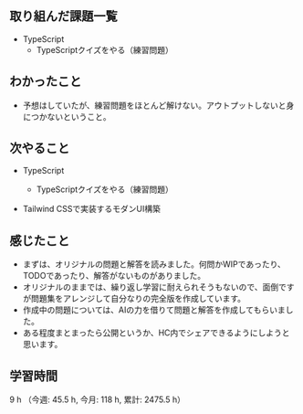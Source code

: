  ## 取り組んだ課題一覧
- TypeScript
    - TypeScriptクイズをやる（練習問題）
    
## わかったこと
- 予想はしていたが、練習問題をほとんど解けない。アウトプットしないと身につかないということ。
            
## 次やること
- TypeScript
    - TypeScriptクイズをやる（練習問題）

- Tailwind CSSで実装するモダンUI構築

    
## 感じたこと
- まずは、オリジナルの問題と解答を読みました。何問かWIPであったり、TODOであったり、解答がないものがありました。
- オリジナルのままでは、繰り返し学習に耐えられそうもないので、面倒ですが問題集をアレンジして自分なりの完全版を作成しています。
- 作成中の問題については、AIの力を借りて問題と解答を作成してもらいました。
- ある程度まとまったら公開というか、HC内でシェアできるようにしようと思います。

                    
## 学習時間
9 h （今週: 45.5 h, 今月: 118 h, 累計: 2475.5 h）
